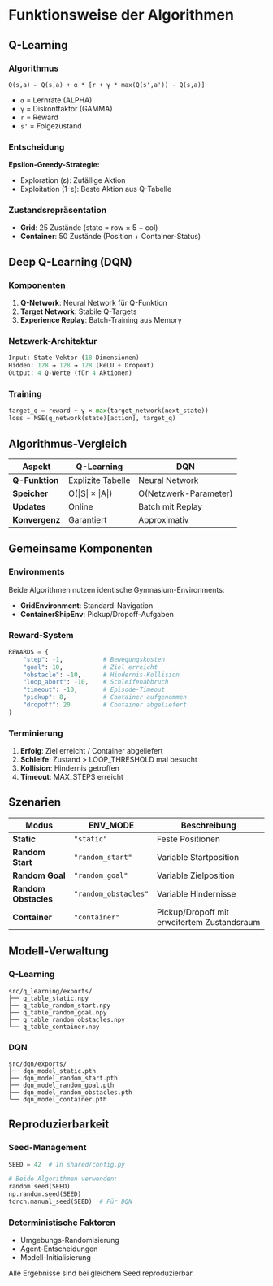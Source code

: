 # Funktionsweise der Algorithmen

## Q-Learning

### Algorithmus
```
Q(s,a) ← Q(s,a) + α * [r + γ * max(Q(s',a')) - Q(s,a)]
```

- `α` = Lernrate (ALPHA)
- `γ` = Diskontfaktor (GAMMA)  
- `r` = Reward
- `s'` = Folgezustand

### Entscheidung
**Epsilon-Greedy-Strategie:**
- Exploration (ε): Zufällige Aktion
- Exploitation (1-ε): Beste Aktion aus Q-Tabelle

### Zustandsrepräsentation
- **Grid**: 25 Zustände (state = row × 5 + col)
- **Container**: 50 Zustände (Position + Container-Status)

## Deep Q-Learning (DQN)

### Komponenten
1. **Q-Network**: Neural Network für Q-Funktion
2. **Target Network**: Stabile Q-Targets
3. **Experience Replay**: Batch-Training aus Memory

### Netzwerk-Architektur
```python
Input: State-Vektor (18 Dimensionen)
Hidden: 128 → 128 → 128 (ReLU + Dropout)
Output: 4 Q-Werte (für 4 Aktionen)
```

### Training
```python
target_q = reward + γ × max(target_network(next_state))
loss = MSE(q_network(state)[action], target_q)
```

## Algorithmus-Vergleich

| Aspekt | Q-Learning | DQN |
|--------|------------|-----|
| **Q-Funktion** | Explizite Tabelle | Neural Network |
| **Speicher** | O(\|S\| × \|A\|) | O(Netzwerk-Parameter) |
| **Updates** | Online | Batch mit Replay |
| **Konvergenz** | Garantiert | Approximativ |

## Gemeinsame Komponenten

### Environments
Beide Algorithmen nutzen identische Gymnasium-Environments:
- **GridEnvironment**: Standard-Navigation
- **ContainerShipEnv**: Pickup/Dropoff-Aufgaben

### Reward-System
```python
REWARDS = {
    "step": -1,           # Bewegungskosten
    "goal": 10,           # Ziel erreicht
    "obstacle": -10,      # Hindernis-Kollision
    "loop_abort": -10,    # Schleifenabbruch
    "timeout": -10,       # Episode-Timeout
    "pickup": 8,          # Container aufgenommen
    "dropoff": 20         # Container abgeliefert
}
```

### Terminierung
1. **Erfolg**: Ziel erreicht / Container abgeliefert
2. **Schleife**: Zustand > LOOP_THRESHOLD mal besucht
3. **Kollision**: Hindernis getroffen
4. **Timeout**: MAX_STEPS erreicht

## Szenarien

| Modus | ENV_MODE | Beschreibung |
|-------|----------|--------------|
| **Static** | `"static"` | Feste Positionen |
| **Random Start** | `"random_start"` | Variable Startposition |
| **Random Goal** | `"random_goal"` | Variable Zielposition |
| **Random Obstacles** | `"random_obstacles"` | Variable Hindernisse |
| **Container** | `"container"` | Pickup/Dropoff mit erweitertem Zustandsraum |

## Modell-Verwaltung

### Q-Learning
```
src/q_learning/exports/
├── q_table_static.npy
├── q_table_random_start.npy
├── q_table_random_goal.npy
├── q_table_random_obstacles.npy
└── q_table_container.npy
```

### DQN
```
src/dqn/exports/
├── dqn_model_static.pth
├── dqn_model_random_start.pth
├── dqn_model_random_goal.pth
├── dqn_model_random_obstacles.pth
└── dqn_model_container.pth
```

## Reproduzierbarkeit

### Seed-Management
```python
SEED = 42  # In shared/config.py

# Beide Algorithmen verwenden:
random.seed(SEED)
np.random.seed(SEED)
torch.manual_seed(SEED)  # Für DQN
```

### Deterministische Faktoren
- Umgebungs-Randomisierung
- Agent-Entscheidungen
- Modell-Initialisierung

Alle Ergebnisse sind bei gleichem Seed reproduzierbar.